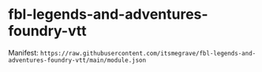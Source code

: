 # fbl-legends-and-adventures-foundry-vtt

Manifest: `https://raw.githubusercontent.com/itsmegrave/fbl-legends-and-adventures-foundry-vtt/main/module.json`
